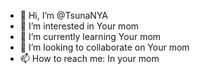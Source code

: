 - 👋 Hi, I’m @TsunaNYA
- 👀 I’m interested in Your mom
- 🌱 I’m currently learning Your mom
- 💞️ I’m looking to collaborate on Your mom
- 📫 How to reach me: In your mom

<!---
TsunaNYA/TsunaNYA is a ✨ special ✨ repository because its `README.md` (this file) appears on your GitHub profile.
You can click the Preview link to take a look at your changes.
--->

